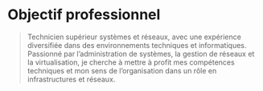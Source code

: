 # Objectif professionnel

> Technicien supérieur systèmes et réseaux, avec une expérience diversifiée dans des environnements techniques et informatiques.
> Passionné par l’administration de systèmes, la gestion de réseaux et la virtualisation, je cherche à mettre à profit mes compétences techniques et mon sens de l’organisation dans un rôle en infrastructures et réseaux.
